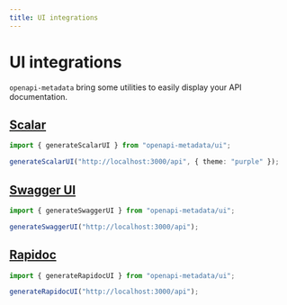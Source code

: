 ```yaml
---
title: UI integrations
---
```


# UI integrations

`openapi-metadata` bring some utilities to easily display your API documentation.

## [Scalar](https://scalar.com)

```ts twoslash
import { generateScalarUI } from "openapi-metadata/ui";

generateScalarUI("http://localhost:3000/api", { theme: "purple" });
```

## [Swagger UI](https://swagger.io/tools/swagger-ui/)

```ts twoslash
import { generateSwaggerUI } from "openapi-metadata/ui";

generateSwaggerUI("http://localhost:3000/api");
```

## [Rapidoc](https://rapidocweb.com/)

```ts twoslash
import { generateRapidocUI } from "openapi-metadata/ui";

generateRapidocUI("http://localhost:3000/api");
```
